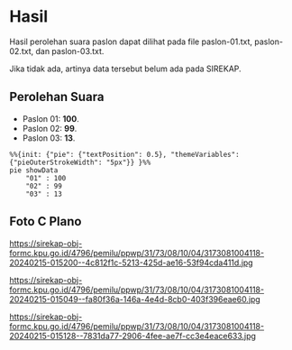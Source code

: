 # Hasil

Hasil perolehan suara paslon dapat dilihat pada file paslon-01.txt, paslon-02.txt, dan paslon-03.txt.

Jika tidak ada, artinya data tersebut belum ada pada SIREKAP.

## Perolehan Suara

 * Paslon 01: **100**.
 * Paslon 02: **99**.
 * Paslon 03: **13**.

```mermaid
%%{init: {"pie": {"textPosition": 0.5}, "themeVariables": {"pieOuterStrokeWidth": "5px"}} }%%
pie showData
    "01" : 100
    "02" : 99
    "03" : 13
```
## Foto C Plano

https://sirekap-obj-formc.kpu.go.id/4796/pemilu/ppwp/31/73/08/10/04/3173081004118-20240215-015200--4c812f1c-5213-425d-ae16-53f94cda411d.jpg

https://sirekap-obj-formc.kpu.go.id/4796/pemilu/ppwp/31/73/08/10/04/3173081004118-20240215-015049--fa80f36a-146a-4e4d-8cb0-403f396eae60.jpg

https://sirekap-obj-formc.kpu.go.id/4796/pemilu/ppwp/31/73/08/10/04/3173081004118-20240215-015128--7831da77-2906-4fee-ae7f-cc3e4eace633.jpg
